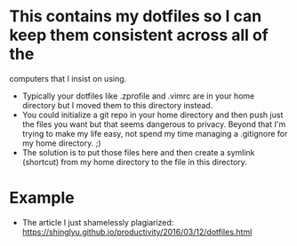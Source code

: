 # This contains my dotfiles so I can keep them consistent across all of the
computers that I insist on using.
* Typically your dotfiles like .zprofile and .vimrc are in your home directory
  but I moved them to this directory instead.
* You could initialize a git repo in your home directory and then push just the
  files you want but that seems dangerous to privacy. Beyond that I'm trying to
make my life easy, not spend my time managing a .gitignore for my home
directory. ;)
* The solution is to put those files here and then create a symlink (shortcut)
  from my home directory to the file in this directory.

# Example
* The article I just shamelessly plagiarized: https://shinglyu.github.io/productivity/2016/03/12/dotfiles.html
